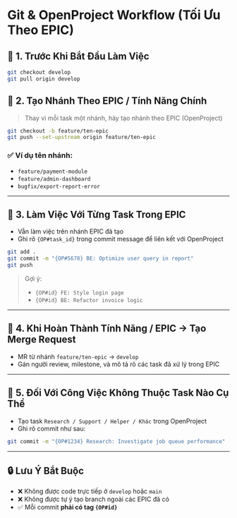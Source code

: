 
# Git & OpenProject Workflow (Tối Ưu Theo EPIC)

## 🔹 1. Trước Khi Bắt Đầu Làm Việc
```bash
git checkout develop
git pull origin develop
```

## 🔹 2. Tạo Nhánh Theo EPIC / Tính Năng Chính
> Thay vì mỗi task một nhánh, hãy tạo nhánh theo EPIC (OpenProject)

```bash
git checkout -b feature/ten-epic
git push --set-upstream origin feature/ten-epic
```

### ✅ Ví dụ tên nhánh:
- `feature/payment-module`
- `feature/admin-dashboard`
- `bugfix/export-report-error`

---

## 🔹 3. Làm Việc Với Từng Task Trong EPIC

- Vẫn làm việc trên nhánh EPIC đã tạo
- Ghi rõ `{OP#task_id}` trong commit message để liên kết với OpenProject

```bash
git add .
git commit -m "{OP#5678} BE: Optimize user query in report"
git push
```

> Gợi ý:  
> - `{OP#id} FE: Style login page`  
> - `{OP#id} BE: Refactor invoice logic`

---

## 🔹 4. Khi Hoàn Thành Tính Năng / EPIC → Tạo Merge Request
- MR từ nhánh `feature/ten-epic` → `develop`
- Gán người review, milestone, và mô tả rõ các task đã xử lý trong EPIC

---

## 🔹 5. Đối Với Công Việc Không Thuộc Task Nào Cụ Thể
- Tạo task `Research / Support / Helper / Khác` trong OpenProject
- Ghi rõ commit như sau:

```bash
git commit -m "{OP#1234} Research: Investigate job queue performance"
```

---

## 🔒 Lưu Ý Bắt Buộc
- ❌ Không được code trực tiếp ở `develop` hoặc `main`
- ❌ Không được tự ý tạo branch ngoài các EPIC đã có
- ✅ Mỗi commit **phải có tag `{OP#id}`**
